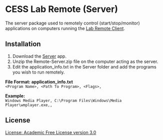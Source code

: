 CESS Lab Remote (Server)
=================================
The server package used to remotely control (start/stop/monitor)
applications on computers running the [Lab Remote Client](https://github.com/aaruff/AppRemoteClient).

Installation
------------------
1. Download the [Server](https://github.com/downloads/aaruff/AppRemoteServer/Remote-Server.zip) app.
2. Unzip the Remote-Server.zip file on the computer acting as the server.
3. Edit the application_info.txt in the Server folder and add the programs you wish to run remotely.

**File Format: application_info.txt**  
`<Program Name>, <Path To Program>, <Flags>,`

**Example:**  
`Windows Media Player, C:\Program Files\Windows\Media Player\wmplayer.exe,,`

License
------------------
[License: Academic Free License version 3.0](http://www.opensource.org/licenses/afl-3.0.php)
